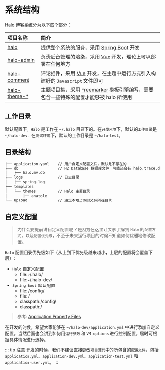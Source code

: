 # 系统结构

[Halo](https://github.com/halo-dev/halo) 博客系统分为以下四个部分：

| 项目名称                                                 | 简介                                                                                                                   |
| :------------------------------------------------------- | :--------------------------------------------------------------------------------------------------------------------- |
| [halo](https://github.com/halo-dev/halo)                 | 提供整个系统的服务，采用 [Spring Boot](https://spring.io/) 开发                                                        |
| [halo-admin](https://github.com/halo-dev/halo-admin)     | 负责后台管理的渲染，采用 [Vue](https://vuejs.org/) 开发，理论上可以部署在任何地方                                      |
| [halo-comment](https://github.com/halo-dev/halo-comment) | 评论插件，采用 [Vue](https://vuejs.org/) 开发，在主题中运行方式引入构建好的 `Javascript` 文件即可                      |
| [halo-theme-\*](https://github.com/halo-dev)             | 主题项目集，采用 [Freemarker](https://freemarker.apache.org/) 模板引擎编写，需要包含一些特殊的配置才能够被 halo 所使用 |

## 工作目录

默认配置下，`Halo` 是工作在 `~/.halo` 目录下的。在`开发环境`下，默认的`工作目录`是 `~/halo-dev`，在`测试环境`下，默认的工作目录是 `~/halo-test`。

## 目录结构

```txt
├── application.yaml    // 用户自定义配置文件，默认是不存在的
├── db                  // H2 Database 数据库文件，可能还会有 halo.trace.db
│   ├── halo.mv.db
├── logs                // 日志目录
│   ├── spring.log
├── templates
│   └── themes          // Halo 主题目录
│       ├── anatole
└── upload              // 通过本地上传的文件所在目录
```

## 自定义配置

> 为什么要提前讲自定义配置呢？是因为在这里让大家了解到 `Halo` 的`配置方式`，以及`配置优先级`，不至于未来运行项目的时候不知道如何优雅地修改配置。

`Halo` 配置目录优先级如下（从上到下优先级越来越小，上层的配置将会覆盖下层）:

- `Halo` 自定义配置
  - file:~/.halo/
  - file:~/.halo-dev/
- `Spring Boot` 默认配置
  - file:./config/
  - file:./
  - classpath:/config/
  - classpath:/

> 参考: [Application Property Files](https://docs.spring.io/spring-boot/docs/current/reference/html/boot-features-external-config.html#boot-features-external-config-application-property-files)

在开发的时候，希望大家能够在 `~/halo-dev/application.yml` 中进行添加自定义配置。当然后面也会讲到如何用`运行参数` 和 `VM options` 进行控制配置，届时可根据具体情况进行选择。

::: tip 注意
开发的时候，我们不建议直接更改`项目源码`中的所包含的`配置文件`，包括 `application.yml`、`application-dev.yml`、`application-test.yml` 和 `application-user.yml`。
:::

<div>
  <AdSense-Doc
  ad-client="ca-pub-5271828906478846"
  ad-slot="2656935500"
  ad-style="display:block; text-align:center;"
  ad-format="fluid"
  ></AdSense-Doc>
</div>